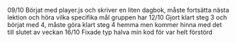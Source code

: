 09/10
Börjat med player.js och skriver en liten dagbok, måste fortsätta nästa lektion och höra vilka specifika mål gruppen har
12/10
Gjort klart steg 3 och börjat med 4, måste göra klart steg 4 hemma men kommer hinna med det till slutet av veckan
16/10
Fixade typ halva min kod för var helt förstörd